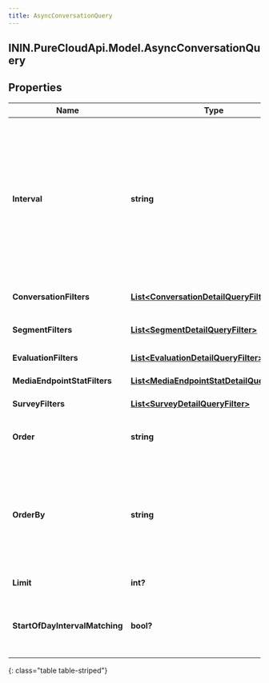 ```yaml
---
title: AsyncConversationQuery
---
```

## ININ.PureCloudApi.Model.AsyncConversationQuery

## Properties

|Name | Type | Description | Notes|
|------------ | ------------- | ------------- | -------------|
| **Interval** | **string** | Specifies the date and time range of data being queried. Results will include conversations that both started on a day touched by the interval AND either started, ended, or any activity during the interval. Intervals are represented as an ISO-8601 string. For example: YYYY-MM-DDThh:mm:ss/YYYY-MM-DDThh:mm:ss | |
| **ConversationFilters** | [**List&lt;ConversationDetailQueryFilter&gt;**](ConversationDetailQueryFilter.html) | Filters that target conversation-level data | [optional] |
| **SegmentFilters** | [**List&lt;SegmentDetailQueryFilter&gt;**](SegmentDetailQueryFilter.html) | Filters that target individual segments within a conversation | [optional] |
| **EvaluationFilters** | [**List&lt;EvaluationDetailQueryFilter&gt;**](EvaluationDetailQueryFilter.html) | Filters that target evaluations | [optional] |
| **MediaEndpointStatFilters** | [**List&lt;MediaEndpointStatDetailQueryFilter&gt;**](MediaEndpointStatDetailQueryFilter.html) | Filters that target mediaEndpointStats | [optional] |
| **SurveyFilters** | [**List&lt;SurveyDetailQueryFilter&gt;**](SurveyDetailQueryFilter.html) | Filters that target surveys | [optional] |
| **Order** | **string** | Sort the result set in ascending/descending order. Default is ascending | [optional] |
| **OrderBy** | **string** | Specify which data element within the result set to use for sorting. The options  to use as a basis for sorting the results: conversationStart, segmentStart, and segmentEnd. If not specified, the default is conversationStart | [optional] |
| **Limit** | **int?** | Specify number of results to be returned | [optional] |
| **StartOfDayIntervalMatching** | **bool?** | Add a filter to only include conversations that started after the beginning of the interval start date (UTC) | [optional] |
{: class="table table-striped"}



